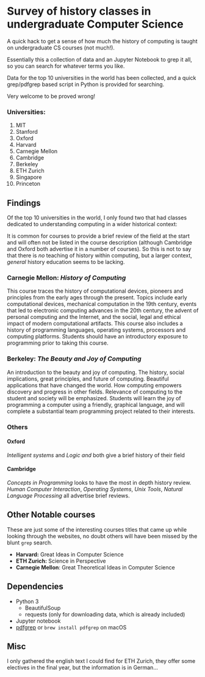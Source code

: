 # Survey of history classes in undergraduate Computer Science

A quick hack to get a sense of how much the history of computing is taught on undergraduate CS courses (not much!).

Essentially this a collection of data and an Jupyter Notebook to grep it all, so you can search for whatever terms you like.

Data for the top 10 universities in the world has been collected, and a quick grep/pdfgrep based script in Python is provided for searching.

Very welcome to be proved wrong!

### Universities:

1. MIT
2. Stanford
3. Oxford
4. Harvard
5. Carnegie Mellon
6. Cambridge
7. Berkeley
8. ETH Zurich
9. Singapore
10. Princeton

## Findings

Of the top 10 universities in the world, I only found two that had classes dedicated to understanding computing in a wider historical context:

It is common for courses to provide a brief review of the field at the start and will often not be listed in the course description (although Cambridge and Oxford both advertise it in a number of courses). So this is not to say that there is *no* teaching of history within computing, but a larger context, *general* history education seems to be lacking. 


### Carnegie Mellon: *History of Computing*

This course traces the history of computational devices, pioneers and principles from the early ages through the present. Topics include early computational devices, mechanical computation in the 19th century, events that led to electronic computing advances in the 20th century, the advent of personal computing and the Internet, and the social, legal and ethical impact of modern computational artifacts. This course also includes a history of programming languages, operating systems, processors and computing platforms. Students should have an introductory exposure to programming prior to taking this course.

### Berkeley: *The Beauty and Joy of Computing*

An introduction to the beauty and joy of computing. The history, social implications, great principles, and future of computing. Beautiful applications that have changed the world. How computing empowers discovery and progress in other fields. Relevance of computing to the student and society will be emphasized. Students will learn the joy of programming a computer using a friendly, graphical language, and will complete a substantial team programming project related to their interests.

### Others

#### Oxford

*Intelligent systems* and *Logic and* both give a brief history of their field

#### Cambridge

*Concepts in Programming* looks to have the most in depth history review. 
*Human Computer Interaction*, *Operating Systems*, *Unix Tools*, *Natural Language Processing* all advertise brief reviews.

## Other Notable courses

These are just some of the interesting courses titles that came up while looking through the websites, no doubt others will have been missed by the blunt `grep` search.

- **Harvard:** Great Ideas in Computer Science
- **ETH Zurich:** Science in Perspective 
- **Carnegie Mellon**: Great Theoretical Ideas in Computer Science

## Dependencies

- Python 3
    - BeautifulSoup
    - requests (only for downloading data, which is already included)
- Jupyter notebook
- [pdfgrep](https://pdfgrep.org) or `brew install pdfgrep` on macOS

## Misc

I only gathered the english text I could find for ETH Zurich, they offer some electives in the final year, but the information is in German...